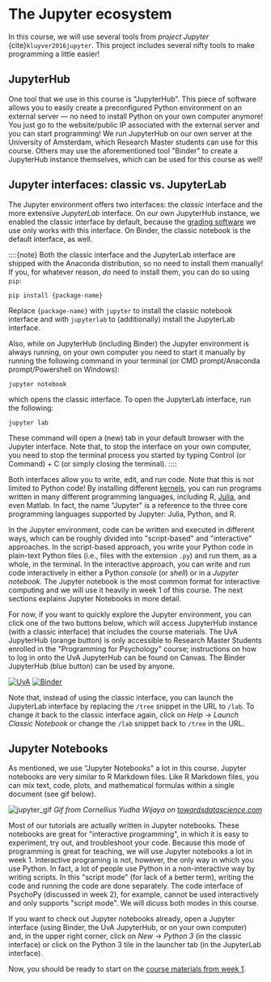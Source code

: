 # The Jupyter ecosystem
In this course, we will use several tools from *project Jupyter* {cite}`kluyver2016jupyter`. This project includes several nifty tools to make programming a little easier!

## JupyterHub
One tool that we use in this course is "JupyterHub". This piece of software allows you to easily create a preconfigured Python environment on an external server &mdash; no need to install Python on your own computer anymore! You just go to the website/public IP associated with the external server and you can start programming! We run JupyterHub on our own server at the University of Amsterdam, which Research Master students can use for this course. Others may use the aforementioned tool "Binder" to create a JupyterHub instance themselves, which can be used for this course as well!

## Jupyter interfaces: classic vs. JupyterLab
The Jupyter environment offers two interfaces: the *classic* interface and the more extensive *JupyterLab* interface. On our own JupyterHub instance, we enabled the classic interface by default, because the [grading software](https://nbgrader.readthedocs.io/) we use only works with this interface. On Binder, the classic notebook is the default interface, as well.

::::{note}
Both the classic interface and the JupyterLab interface are shipped with the Anaconda distribution, so no need to install them manually! If you, for whatever reason, *do* need to install them, you can do so using `pip`:

```
pip install {package-name}
```

Replace `{package-name}` with `jupyter` to install the classic notebook interface and with `jupyterlab` to (additionally) install the JupyterLab interface.

Also, while on JupyterHub (including Binder) the Jupyter environment is always running, on your own computer you need to start it manually by running the following command in your terminal (or CMD prompt/Anaconda prompt/Powershell on Windows):

```
jupyter notebook
```

which opens the classic interface. To open the JupyterLab interface, run the following:

```
jupyter lab
```

These command will open a (new) tab in your default browser with the Jupyter interface. Note that, to stop the interface on your own computer, you need to stop the terminal process you started by typing Control (or Command) + C (or simply closing the terminal).
::::

Both interfaces allow you to write, edit, and run code. Note that this is not limited to Python code! By installing different [kernels](https://jupyter.readthedocs.io/en/latest/projects/kernels.html), you can run programs written in many different programming languages, including R, [Julia](https://julialang.org/), and even Matlab. In fact, the name "Jupyter" is a reference to the three core programming languages supported by Jupyter: Julia, Python, and R.

In the Jupyter environment, code can be written and executed in different ways, which can be roughly divided into "script-based" and "interactive" approaches. In the script-based approach, you write your Python code in plain-text Python files (i.e., files with the extension `.py`) and run them, as a whole, in the terminal. In the interactive approach, you can write and run code interactively in either a Python *console* (or *shell*) or in a *Jupyter notebook*. The Jupyter notebook is the most common format for interactive computing and we will use it heavily in week 1 of this course. The next sections explains Jupyter Notebooks in more detail. 

For now, if you want to quickly explore the Jupyter environment, you can click one of the two buttons below, which will access JupyterHub instance (with a classic interface) that includes the course materials. The UvA JupyterHub (orange button) is only accessible to Research Master Students enrolled in the "Programming for Psychology" course; instructions on how to log in onto the UvA JupyterHub can be found on Canvas. The Binder JupyterHub (blue button) can be used by anyone.

[![UvA](https://badgen.net/badge/UvA/Jupyterhub/orange)](https://neuroimaging.lukas-snoek.com)
[![Binder](https://mybinder.org/badge_logo.svg)](https://mybinder.org/v2/gh/lukassnoek/introPy/master?urlpath=lab)

Note that, instead of using the classic interface, you can launch the JupyterLab interface by replacing the `/tree` snippet in the URL to `/lab`. To change it back to the classic interface again, click on *Help* &rarr; *Launch Classic Notebook* or change the `/lab` snippet back to `/tree` in the URL. 

## Jupyter Notebooks
As mentioned, we use "Jupyter Notebooks" a lot in this course. Jupyter notebooks are very similar to R Markdown files. Like R Markdown files, you can mix text, code, plots, and mathematical formulas within a single document (see gif below).

![jupyter_gif](https://miro.medium.com/max/2380/1*Y0wfx6EBWAGo_gfmUZHJLw.gif)
*Gif from Cornellius Yudha Wijaya on [towardsdatascience.com](https://towardsdatascience.com/elevate-your-jupyter-notebook-environment-experience-9bdd1101aa54)*

Most of our tutorials are actually written in Jupyter notebooks. These notebooks are great for "interactive programming", in which it is easy to experiment, try out, and troubleshoot your code. Because this mode of programming is great for teaching, we will use Jupyter notebooks a lot in week 1. Interactive programing is not, however, the only way in which you use Python. In fact, a lot of people use Python in a non-interactive way by writing scripts. In this "script mode" (for lack of a better term), writing the code and running the code are done separately. The code interface of PsychoPy (discussed in week 2), for example, cannot be used interactively and only supports "script mode". We will dicuss both modes in this course.

If you want to check out Jupyter notebooks already, open a Jupyter interface (using Binder, the UvA JupyterHub, or on your own computer) and, in the upper right corner, click on *New* &rarr; *Python 3* (in the classic interface) or click on the Python 3 tile in the launcher tab (in the JupyterLab interface).

Now, you should be ready to start on the [course materials from week 1](../fMRI-introduction/python.md).